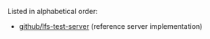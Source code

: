 Listed in alphabetical order:

* [github/lfs-test-server](https://github.com/github/lfs-test-server) (reference server implementation)